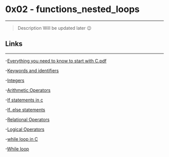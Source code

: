 # 0x02 - functions_nested_loops
---
>Description
Will be updated later 😉

## Links
---
-[Everything you need to know to start with C.pdf](https://s3.amazonaws.com/alx-intranet.hbtn.io/uploads/misc/2022/4/e0ccf91eec6b977a9e00ed384dc285df9c2772e3.pdf?X-Amz-Algorithm=AWS4-HMAC-SHA256&X-Amz-Credential=AKIARDDGGGOUSBVO6H7D%2F20230909%2Fus-east-1%2Fs3%2Faws4_request&X-Amz-Date=20230909T025146Z&X-Amz-Expires=86400&X-Amz-SignedHeaders=host&X-Amz-Signature=7bdd933e365f128ea8fa704fd3a1a66215952754d3ea9258fa9baf941e7bc06b)

-[Keywords and identifiers](https://publications.gbdirect.co.uk//c_book/chapter2/keywords_and_identifiers.html)

-[Integers](https://publications.gbdirect.co.uk//c_book/chapter2/integral_types.html)

-[Arithmetic Operators](https://www.tutorialspoint.com/cprogramming/c_arithmetic_operators.htm)

-[If statements in c](https://www.cprogramming.com/tutorial/c/lesson2.html)

-[If..else statements](https://www.tutorialspoint.com/cprogramming/if_else_statement_in_c.htm)

-[Relational Operators](https://www.tutorialspoint.com/cprogramming/c_relational_operators.htm)

-[Logical Operators](https://www.fresh2refresh.com/c-programming/c-operators-expressions/c-logical-operators/)

-[while loop in C](https://www.tutorialspoint.com/cprogramming/c_while_loop.htm)

-[While loop](https://www.youtube.com/watch?v=Ju1LYO9pkaI)
